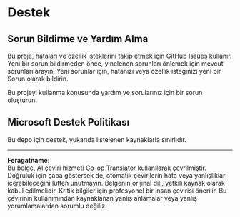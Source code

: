 <!--
CO_OP_TRANSLATOR_METADATA:
{
  "original_hash": "872be8bc1b93ef1dd9ac3d6e8f99f6ab",
  "translation_date": "2025-08-28T10:34:58+00:00",
  "source_file": "SUPPORT.md",
  "language_code": "tr"
}
-->
# Destek
## Sorun Bildirme ve Yardım Alma  

Bu proje, hataları ve özellik isteklerini takip etmek için GitHub Issues kullanır. Yeni bir sorun bildirmeden önce, yinelenen sorunları önlemek için mevcut sorunları arayın. Yeni sorunlar için, hatanızı veya özellik isteğinizi yeni bir Sorun olarak bildirin.

Bu projeyi kullanma konusunda yardım ve sorularınız için bir sorun oluşturun.

## Microsoft Destek Politikası  

Bu depo için destek, yukarıda listelenen kaynaklarla sınırlıdır.

---

**Feragatname**:  
Bu belge, AI çeviri hizmeti [Co-op Translator](https://github.com/Azure/co-op-translator) kullanılarak çevrilmiştir. Doğruluk için çaba göstersek de, otomatik çevirilerin hata veya yanlışlıklar içerebileceğini lütfen unutmayın. Belgenin orijinal dili, yetkili kaynak olarak kabul edilmelidir. Kritik bilgiler için profesyonel bir insan çevirisi önerilir. Bu çevirinin kullanımından kaynaklanan yanlış anlamalar veya yanlış yorumlamalardan sorumlu değiliz.